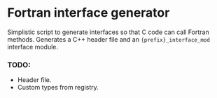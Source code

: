 # Fortran interface generator

Simplistic script to generate interfaces so that C code can call Fortran methods.
Generates a C++ header file and an `{prefix}_interface_mod` interface module.

### TODO:
- Header file.
- Custom types from registry.

